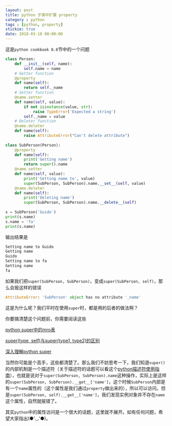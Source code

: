 ```yaml
---
layout: post
title: python 子类中扩展 property
category : python
tags : [python, property]
stickie: true
date: 2018-03-18 00:00:00
---
```


这是`python cookbook 8.8`节中的一个问题

```python
class Person:
    def __init__(self, name):
        self.name = name
    # Getter function
    @property
    def name(self):
        return self._name
    # Setter function
    @name.setter
    def name(self, value):       
        if not isinstance(value, str):
            raise TypeError('Expected a string')
        self._name = value
    # Deleter function
    @name.deleter
    def name(self):
        raise AttributeError("Can't delete attribute")
        
class SubPerson(Person):
    @property
    def name(self):
        print('Getting name')
        return super().name
    @name.setter
    def name(self, value):
        print('Setting name to', value)
        super(SubPerson, SubPerson).name.__set__(self, value)
    @name.deleter
    def name(self):
        print('Deleting name')
        super(SubPerson, SubPerson).name.__delete__(self)
        
s = SubPerson('Guido')
print(s.name)
s.name = 'fa'
print(s.name)
```

输出结果是

```python
Setting name to Guido
Getting name
Guido
Setting name to fa
Getting name
fa
```

如果我们把`super(SubPerson, SubPerson)`，变成`super(SubPerson, self)`，那么会报这样的错误

```python
AttributeError: 'SubPerson' object has no attribute '_name'
```

这是为什么呢？我们平时在使用`super`时，都是用的后者的做法啊？

你要搞清楚这个问题前，你需要阅读这些

[python super中的mro表](http://blog.csdn.net/qq_17550379/article/details/79487433)

[super(type, self)与super(type1, type2)的区别](http://blog.csdn.net/qq_17550379/article/details/79508630)

[深入理解python super](http://blog.csdn.net/qq_17550379/article/details/79531891)

当然你可能是个高手，这些都清楚了。那么我们不妨思考一下，我们知道`super()`的内部机制是一个描述符（关于描述符的话题可以看这个[python描述符使用指南](http://blog.csdn.net/qq_17550379/article/details/79517349)），也就是说对于`super(SubPerson, SubPerson).name`这种操作，实际上是这样的`super(SubPerson, SubPerson).__get__['name']`，这个时候`SubPerson`内部是有一个`name`属性的（这个属性是我们通过`property`做出来的），所以可以访问。但是`super(SubPerson, self).__get__['name']`，我们发现实例对象并不存在`name`这个属性，自然就报错了。

其实`python`中的属性访问是一个很大的话题，这里就不展开。如有任何问题，希望大家指出(●'◡'●)。
